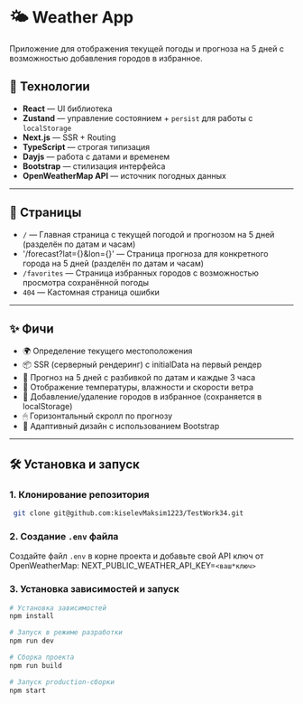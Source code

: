 # 🌤 Weather App

Приложение для отображения текущей погоды и прогноза на 5 дней с возможностью добавления городов в избранное.

## 🚀 Технологии

- **React** — UI библиотека
- **Zustand** — управление состоянием + `persist` для работы с `localStorage`
- **Next.js** — SSR + Routing
- **TypeScript** — строгая типизация
- **Dayjs** — работа с датами и временем
- **Bootstrap** — стилизация интерфейса
- **OpenWeatherMap API** — источник погодных данных

---

## 📄 Страницы

- `/` — Главная страница с текущей погодой и прогнозом на 5 дней (разделён по датам и часам)
- '/forecast?lat={}&lon={}' — Страница прогноза для конкретного города на 5 дней (разделён по датам и часам)
- `/favorites` — Страница избранных городов с возможностью просмотра сохранённой погоды
- `404` — Кастомная страница ошибки

---

## ✨ Фичи

- 🌍 Определение текущего местоположения
- 📦 SSR (серверный рендеринг) с initialData на первый рендер
- 📅 Прогноз на 5 дней с разбивкой по датам и каждые 3 часа
- 💨 Отображение температуры, влажности и скорости ветра
- 🌟 Добавление/удаление городов в избранное (сохраняется в localStorage)
- 🖱 Горизонтальный скролл по прогнозу
- 📱 Адаптивный дизайн с использованием Bootstrap

---

## 🛠 Установка и запуск

### 1. Клонирование репозитория

```bash
 git clone git@github.com:kiselevMaksim1223/TestWork34.git
```

### 2. Cоздание `.env` файла

Создайте файл `.env` в корне проекта и добавьте свой API ключ от OpenWeatherMap: NEXT_PUBLIC_WEATHER_API_KEY=`<ваш*ключ>`

### 3. Установка зависимостей и запуск

```bash
# Установка зависимостей
npm install

# Запуск в режиме разработки
npm run dev

# Сборка проекта
npm run build

# Запуск production-сборки
npm start
```
